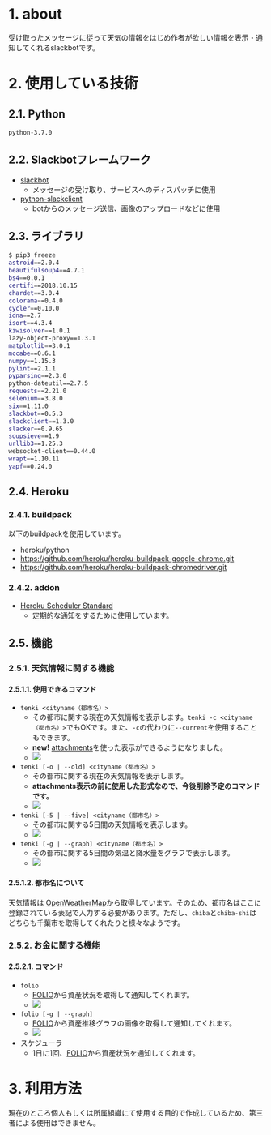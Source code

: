 # 1. about

受け取ったメッセージに従って天気の情報をはじめ作者が欲しい情報を表示・通知してくれるslackbotです。

# 2. 使用している技術

## 2.1. Python

```bash
python-3.7.0
```

## 2.2. Slackbotフレームワーク

- [slackbot](https://github.com/lins05/slackbot)
    - メッセージの受け取り、サービスへのディスパッチに使用
- [python-slackclient](https://github.com/slackapi/python-slackclient)
    - botからのメッセージ送信、画像のアップロードなどに使用

## 2.3. ライブラリ

```bash
$ pip3 freeze
astroid==2.0.4
beautifulsoup4==4.7.1
bs4==0.0.1
certifi==2018.10.15
chardet==3.0.4
colorama==0.4.0
cycler==0.10.0
idna==2.7
isort==4.3.4
kiwisolver==1.0.1
lazy-object-proxy==1.3.1
matplotlib==3.0.1
mccabe==0.6.1
numpy==1.15.3
pylint==2.1.1
pyparsing==2.3.0
python-dateutil==2.7.5
requests==2.21.0
selenium==3.8.0
six==1.11.0
slackbot==0.5.3
slackclient==1.3.0
slacker==0.9.65
soupsieve==1.9
urllib3==1.25.3
websocket-client==0.44.0
wrapt==1.10.11
yapf==0.24.0
```

## 2.4. Heroku

### 2.4.1. buildpack

以下のbuildpackを使用しています。

- heroku/python
- https://github.com/heroku/heroku-buildpack-google-chrome.git
- https://github.com/heroku/heroku-buildpack-chromedriver.git

### 2.4.2. addon

- [Heroku Scheduler Standard](https://elements.heroku.com/addons/scheduler)
    - 定期的な通知をするために使用しています。

## 2.5. 機能

### 2.5.1. 天気情報に関する機能

#### 2.5.1.1. 使用できるコマンド

- `tenki <cityname（都市名）>`
    - その都市に関する現在の天気情報を表示します。`tenki -c <cityname（都市名）>`でもOKです。また、`-c`の代わりに`--current`を使用することもできます。
    - **new!** [attachments](https://api.slack.com/docs/message-attachments)を使った表示ができるようになりました。
    - ![](img/2018-11-26-23-46-30.png)
- `tenki [-o | --old] <cityname（都市名）>`
    - その都市に関する現在の天気情報を表示します。
    - **attachments表示の前に使用した形式なので、今後削除予定のコマンドです。**
    - ![](img/2018-11-26-23-49-57.png)
- `tenki [-5 | --five] <cityname（都市名）>`
    - その都市に関する5日間の天気情報を表示します。
    - ![](img/2018-11-07-23-40-52.png)
- `tenki [-g | --graph] <cityname（都市名）>`
    - その都市に関する5日間の気温と降水量をグラフで表示します。
    - ![](img/2018-11-07-23-41-59.png)

#### 2.5.1.2. 都市名について

天気情報は [OpenWeatherMap](https://openweathermap.org/)から取得しています。そのため、都市名はここに登録されている表記で入力する必要があります。ただし、`chiba`と`chiba-shi`はどちらも千葉市を取得してくれたりと様々なようです。

### 2.5.2. お金に関する機能

#### 2.5.2.1. コマンド

- `folio`
    - [FOLIO](https://folio-sec.com/)から資産状況を取得して通知してくれます。
    - ![](img/2018-11-11-17-58-38.png)
- `folio [-g | --graph]`
    - [FOLIO](https://folio-sec.com/)から資産推移グラフの画像を取得して通知してくれます。
    - ![](img/2018-11-26-23-58-48.png)
- スケジューラ
    - 1日に1回、[FOLIO](https://folio-sec.com/)から資産状況を通知してくれます。

# 3. 利用方法

現在のところ個人もしくは所属組織にて使用する目的で作成しているため、第三者による使用はできません。
